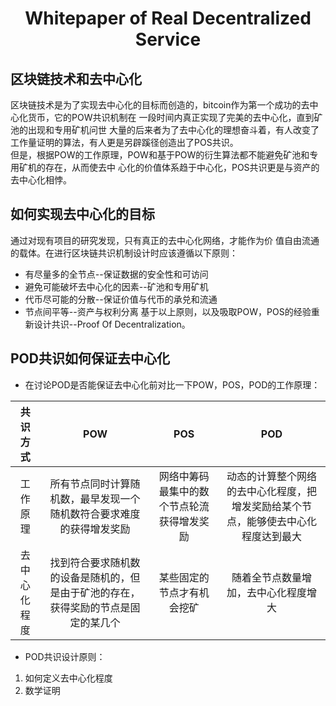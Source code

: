 # <p align="center"> Whitepaper of Real Decentralized Service </p>

## 区块链技术和去中心化 ##
区块链技术是为了实现去中心化的目标而创造的，bitcoin作为第一个成功的去中心化货币，它的POW共识机制在
一段时间内真正实现了完美的去中心化，直到矿池的出现和专用矿机问世
大量的后来者为了去中心化的理想奋斗着，有人改变了工作量证明的算法，有人更是另辟蹊径创造出了POS共识。  
但是，根据POW的工作原理，POW和基于POW的衍生算法都不能避免矿池和专用矿机的存在，从而使去中
心化的价值体系趋于中心化，POS共识更是与资产的去中心化相悖。</p>
## 如何实现去中心化的目标 ##
通过对现有项目的研究发现，只有真正的去中心化网络，才能作为价
值自由流通的载体。在进行区块链共识机制设计时应该遵循以下原则：
* 有尽量多的全节点--保证数据的安全性和可访问
* 避免可能破坏去中心化的因素--矿池和专用矿机
* 代币尽可能的分散--保证价值与代币的承兑和流通
* 节点间平等--资产与权利分离
基于以上原则，以及吸取POW，POS的经验重新设计共识--Proof Of Decentralization。
## POD共识如何保证去中心化 ##

* 在讨论POD是否能保证去中心化前对比一下POW，POS，POD的工作原理：

| 共识方式 | POW | POS | POD | 
| :---: | :---: | :---: | :---: | 
| 工作原理 | 所有节点同时计算随机数，最早发现一个随机数符合要求难度的获得增发奖励  | 网络中筹码最集中的数个节点轮流获得增发奖励  | 动态的计算整个网络的去中心化程度，把增发奖励给某个节点，能够使去中心化程度达到最大| 
|去中心化程度|  找到符合要求随机数的设备是随机的，但是由于矿池的存在，获得奖励的节点是固定的某几个  |  某些固定的节点才有机会挖矿  |  随着全节点数量增加，去中心化程度增大  |

* POD共识设计原则：
1. 如何定义去中心化程度
2. 数学证明
